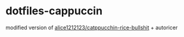 # dotfiles-cappuccin
modified version of [alice1212123/catppucchin-rice-bullshit](https://github.com/alice1212123/catppucchin-rice-bullshit) + autoricer 

